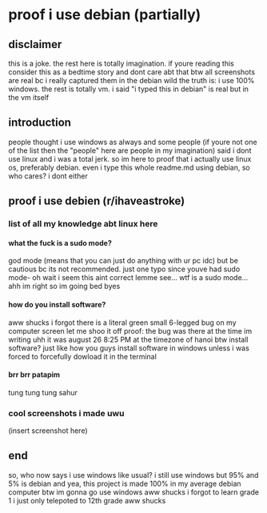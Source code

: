 # proof i use debian (partially)
## disclaimer
this is a joke. the rest here is totally imagination. if youre reading this consider this as a bedtime story and dont care abt that
btw all screenshots are real bc i really captured them in the debian wild
the truth is: i use 100% windows. the rest is totally vm. i said "i typed this in debian" is real but in the vm itself
## introduction
people thought i use windows as always and some people (if youre not one of the list then the "people" here are people in my imagination) said i dont use linux and i was a total jerk. so im here to proof that i actually use linux os, preferably debian. even i type this whole readme.md using debian, so who cares? i dont either
## proof i use debien (r/ihaveastroke)
### list of all my knowledge abt linux here
#### what the fuck is a sudo mode?
god mode (means that you can just do anything with ur pc idc)
but be cautious bc its not recommended. just one typo since youve had sudo mode- oh wait i seem this aint correct lemme see...
wtf is a sudo mode...
ahh im right so im going bed byes
#### how do you install software?
aww shucks i forgot there is a literal green small 6-legged bug on my computer screen let me shoo it off
proof: the bug was there at the time im writing uhh it was august 26 8:25 PM at the timezone of hanoi
btw install software? just like how you guys install software in windows unless i was forced to forcefully dowload it in the terminal
#### brr brr patapim
tung tung tung sahur
### cool screenshots i made uwu
(insert screenshot here)
## end
so, who now says i use windows like usual? i still use windows but 95% and 5% is debian and yea, this project is made 100% in my average debian computer
btw im gonna go use windows aww shucks i forgot to learn grade 1 i just only telepoted to 12th grade aww shucks
